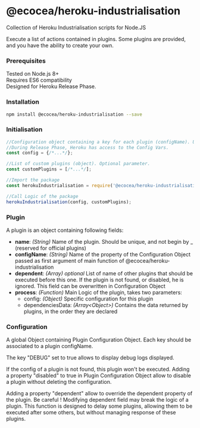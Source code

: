 # @ecocea/heroku-industrialisation
Collection of Heroku Industrialisation scripts for Node.JS  
  
Execute a list of actions contained in plugins. Some plugins are provided, and you have the ability to create your own.

### Prerequisites
Tested on Node.js 8+  
Requires ES6 compatibility  
Designed for Heroku Release Phase.

### Installation
```sh
npm install @ecocea/heroku-industrialisation --save
```

### Initialisation
```javascript
//Configuration object containing a key for each plugin (configName). Use of @ecocea/config-loader is recommanded.
//During Release Phase, Heroku has access to the Config Vars.
const config = {/*...*/};

//List of custom plugins (object). Optional parameter.
const customPlugins = [/*...*/];

//Import the package
const herokuIndustrialisation = require('@ecocea/heroku-industrialisation');

//Call Logic of the package
herokuIndustrialisation(config, customPlugins);
```

### Plugin
A plugin is an object containing following fields:
- __name__: _(String)_ Name of the plugin. Should be unique, and not begin by _ (reserved for official plugins)
- __configName__: _(String)_ Name of the property of the Configuration Object passed as first argument of main function of @ecocea/heroku-industrialisation
- __dependent__: _(Array<String>) optional_ List of name of other plugins that should be executed before this one. If the plugin is not found, or disabled, he is ignored. This field can be overwritten in Configuration Object
- __process__: _(Function)_ Main Logic of the plugin, takes two parameters:
  - config: _(Object)_ Specific configuration for this plugin
  - dependenciesData: _(Array\<Object>)_ Contains the data returned by plugins, in the order they are declared 
  
### Configuration
A global Object containing Plugin Configuration Object. Each key should be associated to a plugin configName.  

The key "DEBUG" set to true allows to display debug logs displayed.  

If the config of a plugin is not found, this plugin won't be executed. Adding a property "disabled" to true in Plugin Configuration Object allow to disable a plugin without deleting the configuration.

Adding a property "dependent" allow to override the dependent property of the plugin. Be careful ! Modifying dependent field may break the logic of a plugin. This function is designed to delay some plugins, allowing them to be executed after some others, but without managing response of these plugins.
